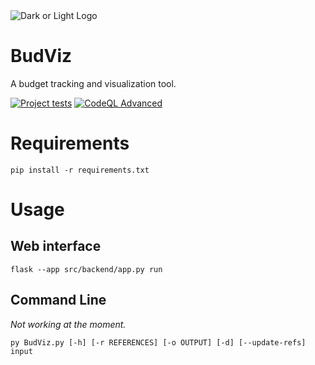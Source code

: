 <picture>
  <source media="(prefers-color-scheme: dark)" srcset="./doc/bv-dark.png">
  <source media="(prefers-color-scheme: light)" srcset="./doc/bv-light.png">
  <img alt="Dark or Light Logo" src="./doc/BV_dark.png"  width="full">
</picture>

# BudViz
A budget tracking and visualization tool.

[![Project tests](https://github.com/Aritix/Budget-tracker/actions/workflows/main.yml/badge.svg)](https://github.com/Aritix/Budget-tracker/actions/workflows/main.yml)
[![CodeQL Advanced](https://github.com/Aritix/Budget-tracker/actions/workflows/codeql.yml/badge.svg)](https://github.com/Aritix/Budget-tracker/actions/workflows/codeql.yml)


# Requirements
```
pip install -r requirements.txt
```

# Usage
## Web interface
```
flask --app src/backend/app.py run
```
## Command Line
*Not working at the moment.*
```
py BudViz.py [-h] [-r REFERENCES] [-o OUTPUT] [-d] [--update-refs] input
```
